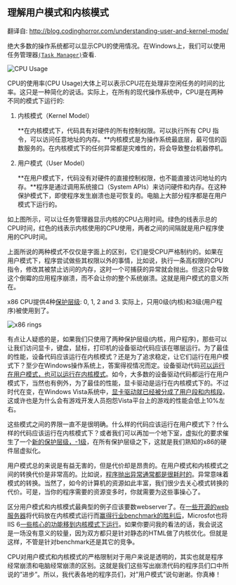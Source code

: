 ## 理解用户模式和内核模式



翻译自: http://blog.codinghorror.com/understanding-user-and-kernel-mode/



绝大多数的操作系统都可以显示CPU的使用情况。在Windows上，我们可以使用任务管理器[`(Task Manager)`](http://www.codinghorror.com/blog/archives/000393.html)查看.

![CPU Usage](http://blog.codinghorror.com/content/images/uploads/2008/01/6a0120a85dcdae970b0120a86db3c5970b-pi.png)

CPU的使用率(CPU Usage)大体上可以表示CPU花在处理非空闲任务的时间的比率。这只是一种简化的说话。实际上，在所有的现代操作系统中，CPU是在两种不同的模式下运行的:



1. 内核模式（Kernel Model）

   **在内核模式下，代码具有对硬件的所有控制权限。可以执行所有 CPU 指令，可以访问任意地址的内存。**内核模式是为操作系统最底层，最可信的函数服务的。在内核模式下的任何异常都是灾难性的，将会导致整台机器停机。

2. 用户模式（User Model）

   **在用户模式下，代码没有对硬件的直接控制权限，也不能直接访问地址的内存。**程序是通过调用系统接口（System APIs）来访问硬件和内存。在这种保护模式下，即使程序发生崩溃也是可恢复的。电脑上大部分程序都是在用户模式下运行的。



如上图所示，可以让任务管理器显示内核的CPU占用时间。绿色的线表示总的CPU时间，红色的线表示内核使用的CPU使用，两者之间的间隔就是用户程序使用的CPU时间。

上面所说的两种模式不仅仅是字面上的区别，它们是受CPU严格制约的。如果在用户模式下，程序尝试做些其权限以外的事情，比如说，执行一条高权限的CPU指令，修改其被禁止访问的内存，这时一个可捕获的异常就会抛出。但这只会导致这个倒霉的应用程序崩溃，而不会让你的整个系统崩溃。这就是用户模式的意义所在。



x86 CPU提供4种[保护层级](http://en.wikipedia.org/wiki/Ring_(computer_security)): 0, 1, 2 and 3. 实际上，只用0级(内核)和3级(用户程序)被使用到了。

![x86 rings](http://blog.codinghorror.com/content/images/uploads/2008/01/6a0120a85dcdae970b0120a86db3ea970b-pi.png)

有点让人疑惑的是，如果我们只使用了两种保护层级(内核，用户程序)，那些可以让我们访问显卡，键盘，鼠标，打印机的设备驱动代码应该在哪层运行。为了最佳的性能，设备代码应该运行在内核模式？还是为了追求稳定，让它们运行在用户模式下？至少在Windows操作系统上，答案得视情况而定。设备驱动代码[可以运行在用户模式，也可以运行在内核模式](http://technet2.microsoft.com/windowsserver/en/library/eb1936c0-e19c-4a17-a1a8-39292e4929a41033.mspx?mfr=true)。如今，大多数的设备驱动代码都运行在用户模式下，当然也有例外，为了最佳的性能，显卡驱动是运行在内核模式下的。不过时代在变，在Windows Vista系统中，[显卡驱动就已经被分成了用户段和内核段](http://msdn2.microsoft.com/en-us/library/aa480220.aspx)。这或许也是为什么会有游戏开发人员抱怨Vista平台上的游戏的性能会低上10%左右。

这些模式之间的界限一直不是很明确。什么样的代码应该运行在用户模式下？什么样的代码应该运行在内核模式下？或者我们可以再加一个地下室，虚拟化的要求催生了一个[新的保护层级，-1级](http://www.codinghorror.com/blog/archives/000580.html)，在所有保护层级之下，这就是我们熟知的x86的硬件层虚拟化。

用户模式总的来说是有益无害的，但是代价却是昂贵的。在用户模式和内核模式之间的转换代价是非常高的。比如说，[程序抛出异常通常都是很耗时的](http://www.codinghorror.com/blog/archives/000358.html)。异常意味着模式的转换。当然了，如今的计算机的资源如此丰富，我们很少去关心模式转换的代价。可是，当你的程序需要的资源变多时，你就需要为这些事操心了。

区分用户模式和内核模式最典型的例子应该要数webserver了。在[一些开源的web服务器](http://en.wikipedia.org/wiki/TUX_web_server)将代码放在内核模式运行而[赢得行业benchmark的胜利后](http://evolt.org/node/3392)，Microsfot也将IIS 6[一些核心的功能移到内核模式下运行](http://redmondmag.com/news/article.asp?EditorialsID=1959)。如果你要问我的看法的话，我会说这是一场没有意义的较量，因为双方都只是针对静态的HTML做了内核优化。但就是这样，不管是针对benchmark还是其它的竞争。

CPU对用户模式和内核模式的严格限制对于用户来说是透明的，其实也就是程序经常崩溃和电脑经常崩溃的区别。这就是我们这些写出崩溃代码的程序员们口中所说的”进步”。所以，我代表各地的程序员们，对”用户模式”说句谢谢。你真棒！






